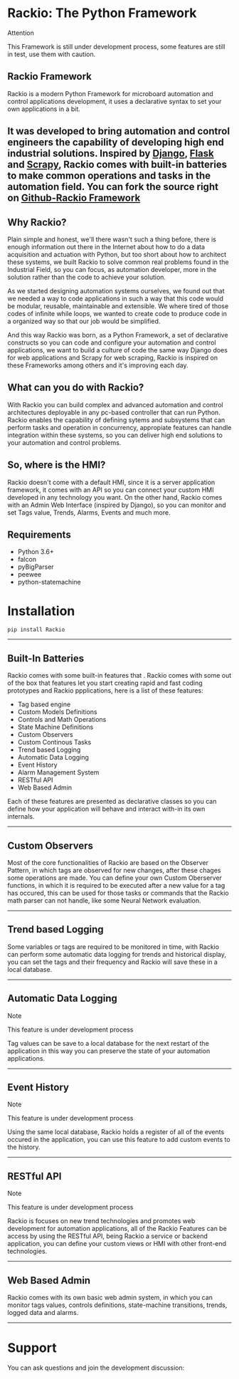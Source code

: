 
# Rackio: The Python Framework

<div class="admonition attention">
    <p class="first admonition-title">Attention</p>
    <p class="last">
        This Framework is still under development process, some features are still in test, use them with caution.
    </p>
</div>

## Rackio Framework
Rackio is a modern Python Framework for microboard automation and control applications development, it uses a declarative syntax to set your own applications in a bit.

It was developed to bring automation and control engineers the capability of developing high end industrial solutions. Inspired by [Django](https://google.com), [Flask](https://google.com) and [Scrapy](https://google.com), Rackio comes with built-in batteries to make common operations and tasks in the automation field.
You can fork the source right on [Github-Rackio Framework](https://github.com/rack-io/rackio-framework)
---

## Why Rackio?
Plain simple and honest, we'll there wasn't such a thing before, there is enough information out there in the Internet about how to do a data acquisition and actuation with Python, but too short about how to architect these systems, we built Rackio to solve common real problems found in the Industrial Field, so you can focus, as automation developer, more in the solution rather than the code to achieve your solution.

As we started designing automation systems ourselves, we found out that we needed a way to code applications in such a way that this code would be modular, reusable, maintainable and extensible. We where tired of those codes of infinite while loops, we wanted to create code to produce code in a organized way so that our job would be simplified.

And this way Rackio was born, as a Python Framework, a set of declarative constructs so you can code and configure your automation and control applications, we want to build a culture of code the same way Django does for web applications and Scrapy for web scraping, Rackio is inspired on these Frameworks among others and it's improving each day.

## What can you do with Rackio?

With Rackio you can build complex and advanced automation and control architectures deployable in any pc-based controller that can run Python. Rackio enables the capability of defining sytems and subsystems that can perform tasks and operation in concurrency, appropiate features can handle integration within these systems, so you can deliver high end solutions to your automation and control problems.

## So, where is the HMI?

Rackio doesn't come with a default HMI, since it is a server application framework, it comes with an API so you can connect your custom HMI developed in any technology you want. On the other hand, Rackio comes with an Admin Web Interface (inspired by Django), so you can monitor and set Tags value, Trends, Alarms, Events and much more.

## Requirements

- Python 3.6+
- falcon 
- pyBigParser
- peewee
- python-statemachine

# Installation

```
pip install Rackio
```
---

## Built-In Batteries

Rackio comes with some built-in features that .
Rackio comes with some out of the box that features let you start creating rapid and fast coding prototypes and Rackio ppplications, here is a list of these features:

* Tag based engine
* Custom Models Definitions
* Controls and Math Operations
* State Machine Definitions
* Custom Observers
* Custom Continous Tasks
* Trend based Logging
* Automatic Data Logging 
* Event History
* Alarm Management System
* RESTful API
* Web Based Admin

Each of these features are presented as declarative classes so you can define how your application will behave and interact with-in its own internals.

---

## Custom Observers

Most of the core functionalities of Rackio are based on the Observer Pattern, in which tags are observed for new changes, after these chages some operations are made. You can define your own Custom Oberserver functions, in which it is required to be executed after a new value for a tag has occured, this can be used for those tasks or commands that the Rackio math parser can not handle, like some Neural Network evaluation.

---

## Trend based Logging

Some variables or tags are required to be monitored in time, with Rackio can perform some automatic data logging for trends and historical display, you can set the tags and their frequency and Rackio will save these in a local database.

---

## Automatic Data Logging

<div class="admonition note">
    <p class="first admonition-title">Note</p>
    <p class="last">
        This feature is under development process
    </p>
</div>

Tag values can be save to a local database for the next restart of the application in this way you can preserve the state of your automation applications.

---

## Event History

<div class="admonition note">
    <p class="first admonition-title">Note</p>
    <p class="last">
        This feature is under development process
    </p>
</div>

Using the same local database, Rackio holds a register of all of the events occured in the application, you can use this feature to add custom events to the history.

---

## RESTful API

<div class="admonition note">
    <p class="first admonition-title">Note</p>
    <p class="last">
        This feature is under development process
    </p>
</div>

Rackio is focuses on new trend technologies and promotes web development for automation applications, all of the Rackio Features can be access by using the RESTful API, being Rackio a service or backend application, you can define your custom views or HMI with other front-end technologies.

---

## Web Based Admin

Rackio comes with its own basic web admin system, in which you can monitor tags values, controls definitions, state-machine transitions, trends, logged data and alarms.

---

# Support

You can ask questions and join the development discussion: